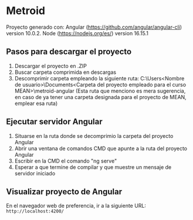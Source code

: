 # Metroid

Proyecto generado con: 
Angular (https://github.com/angular/angular-cli) version 10.0.2.
Node (https://nodejs.org/es/) version 16.15.1

## Pasos para descargar el proyecto

1. Descargar el proyecto en .ZIP
2. Buscar carpeta comprimida en descargas
3. Descomprimir carpeta empleando la siguiente ruta: C:\Users\<Nombre de usuario>\Documents\<Carpeta del proyecto empleado para el curso MEAN>\metroid-angular (Esta ruta que menciono es mera sugerencia, en caso de ya tener una carpeta designada para el proyecto de MEAN, emplear esa ruta)

## Ejecutar servidor Angular

1. Situarse en la ruta donde se decomprimio la carpeta del proyecto Angular
2. Abrir una ventana de comandos CMD que apunte a la ruta del proyecto Angular
3. Escribir en la CMD el comando "ng serve"
4. Esperar a que termine de compilar y que muestre un mensaje de servidor iniciado

## Visualizar proyecto de Angular

En el navegador web de preferencia, ir a la siguiente URL: `http://localhost:4200/`


